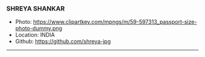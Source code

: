 ### SHREYA SHANKAR
- Photo: https://www.clipartkey.com/mpngs/m/59-597313_passport-size-photo-dummy.png
- Location: INDIA
- Github: https://github.com/shreya-jpg
***
